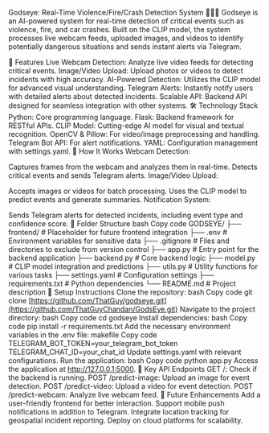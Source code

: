 Godseye: Real-Time Violence/Fire/Crash Detection System 🚨🔥🚗
Godseye is an AI-powered system for real-time detection of critical events such as violence, fire, and car crashes. Built on the CLIP model, the system processes live webcam feeds, uploaded images, and videos to identify potentially dangerous situations and sends instant alerts via Telegram.

📌 Features
Live Webcam Detection: Analyze live video feeds for detecting critical events.
Image/Video Upload: Upload photos or videos to detect incidents with high accuracy.
AI-Powered Detection: Utilizes the CLIP model for advanced visual understanding.
Telegram Alerts: Instantly notify users with detailed alerts about detected incidents.
Scalable API: Backend API designed for seamless integration with other systems.
🛠️ Technology Stack
Python: Core programming language.
Flask: Backend framework for RESTful APIs.
CLIP Model: Cutting-edge AI model for visual and textual recognition.
OpenCV & Pillow: For video/image preprocessing and handling.
Telegram Bot API: For alert notifications.
YAML: Configuration management with settings.yaml.
🚀 How It Works
Webcam Detection:

Captures frames from the webcam and analyzes them in real-time.
Detects critical events and sends Telegram alerts.
Image/Video Upload:

Accepts images or videos for batch processing.
Uses the CLIP model to predict events and generate summaries.
Notification System:

Sends Telegram alerts for detected incidents, including event type and confidence score.
📂 Folder Structure
bash
Copy code
GODSEYE/
├── frontend/               # Placeholder for future frontend integration
├── .env                    # Environment variables for sensitive data
├── .gitignore              # Files and directories to exclude from version control
├── app.py                  # Entry point for the backend application
├── backend.py              # Core backend logic
├── model.py                # CLIP model integration and predictions
├── utils.py                # Utility functions for various tasks
├── settings.yaml           # Configuration settings
├── requirements.txt        # Python dependencies
└── README.md               # Project description
🔧 Setup Instructions
Clone the repository:
bash
Copy code
git clone [https://github.com/ThatGuy/godseye.git](https://github.com/ThatGuyChandan/GodsEye.git)
Navigate to the project directory:
bash
Copy code
cd godseye
Install dependencies:
bash
Copy code
pip install -r requirements.txt
Add the necessary environment variables in the .env file:
makefile
Copy code
TELEGRAM_BOT_TOKEN=your_telegram_bot_token
TELEGRAM_CHAT_ID=your_chat_id
Update settings.yaml with relevant configurations.
Run the application:
bash
Copy code
python app.py
Access the application at http://127.0.0.1:5000.
🧪 Key API Endpoints
GET /: Check if the backend is running.
POST /predict-image: Upload an image for event detection.
POST /predict-video: Upload a video for event detection.
POST /predict-webcam: Analyze live webcam feed.
🌟 Future Enhancements
Add a user-friendly frontend for better interaction.
Support mobile push notifications in addition to Telegram.
Integrate location tracking for geospatial incident reporting.
Deploy on cloud platforms for scalability.
